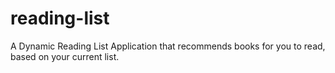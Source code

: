 # reading-list

A Dynamic Reading List Application that recommends books for you to read, based on your current list.
